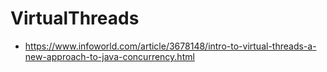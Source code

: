 # VirtualThreads

- https://www.infoworld.com/article/3678148/intro-to-virtual-threads-a-new-approach-to-java-concurrency.html

<!---

Horizontal and vertical scaling
A scaling strategy is an approach to accommodate for varying workload and traffic requirements. Compute and storage resources can be scaled either vertically (scale up/down) or horizontally (scale out/in).

Scaling can be done manually or scheduled to be performed automatically, based on predefined metrics.

Solution
Vertical and horizontal scaling are different approaches to handling a change in workload: vertical scaling adjusts the resource capacity of the same hosting node, while horizontal scaling distributes the workload between additional nodes or decreases the number of nodes.

Vertical scaling (scaling up/down)
Vertical scaling, or scaling up, is the simplest form of scaling. It means increasing system resources on the node hosting the workload. Depending on the virtualisation technology used, we can increase CPU capacity, make more memory available to the host, add more disks, or swap components for their improved versions. In bare metal hosting or in general, scaling out is swapping overburdened resources with ones with bigger capacity.

Vertical scaling has an upper limit set by the technologies used, both hardware and software. Examples include the following:

There is a physical limit to how many banks of RAM a chipset can support.

The number of CPU sockets on a single motherboard is limited.

The number of high-speed PCI lanes that a single chipset can handle can be firmware-limited to specific components only.

Horizontal scaling (scaling out/in)
Horizontal scaling, or scaling out, distributes the workload across a number of available hosts or nodes. When capacity is exhausted or almost exhausted, a new node is added.

Horizontal scaling has its own tradeoffs. Note that when the workload processing leaves the single-host paradigm, we need to start thinking about factors like physical distance between hosts, data locality, availability, and consistency, in addition to connectivity issues.

Horizontal scaling often incurs added latency and increased synchronisation and load scheduling work. It is essential to analyse how efficient a scaling group is, or how it grows in available capacity when nodes are added, because not all systems grow linearly.

Considerations
A precondition to horizontal and vertical scaling is the possibility to update host configurations without causing downtime or introducing software defects. In the case of vertical scaling, workload processing probably needs to be interrupted during the update, which means that a highly available deployment with anti-affinity is essential.

With horizontal scaling, we need to make sure that workload processing can be redistributed, hosted, and completed independently from other nodes. This is often achieved by the use of load-balancing solutions, stateless sessions, and by designing workloads that can be abandoned and re-scheduled. <!—Consider addiing links to related articles—>

Implementation of horizontal and vertical scaling at ING
In ICHP, both horizontal and vertical scaling are possible. Horizontal scaling adds more replicas, while vertical scaling adds more resources to existing replicas. The preferred method is horizontal scaling. You can perform this manually by adjusting the number of replicas in your deployment configuration, or you can scale automatically by using the Horizontal Autoscaler. Auto-scaling is based on CPU and or memory metrics.

Kingsroad
When deploying to ICHP with Kingsroad a default horizontal and vertical scaling configuration is provided for you in the deployment pipeline. A good practice is to set the number of replicas equal or greater than 2. Be careful when you set the number of replicas to 1. It is likely that you’re setting this due to technical constraints. If your pod fails on one data centre, you are running only on the other data centre.

Service discovery
Service discovery is about finding a service at runtime, without prior need to know its IP address or hostname.

Context and problem
An instance is a running process of a service version or application, addressable on TCP/IP network via a socket identified by an IP address and a TCP port.

There may be multiple instances of a service running simultaneously, and its instances may be running at different versions. Services typically need to call one another, meanwhile some of multiple instances may be unhealthy or unavailable.

Without service discovery, the provider of service instances needs to be known by the consumer, through its configuration or in its code:

Without Service discovery

Every configuration or code needs to be occasionally updated and require operational downtime to be changed.

Solution
Introducing a service registry helps consumers discovering available instances of a service at runtime, omitting the need to hardcode provider’s properties. A service registry is a database of services, their instances and locations. Service instances can be registered and deregistered with the service registry. Service registry can also perform health checks on the registered instances to verify that they are able to handle requests.

Scenarios
There are two primary service discovery scenarios, utilizing service registry component: server-side discovery and client-side discovery.

With server-side service discovery, the consumer makes a request via a proxy or load balancer that runs at a well known location. The consumer doesn’t require prior knowledge of the provider instances. The proxy or load balancer uses service registry to identify viable and healthy instances of the provider service, and then forwards the consumer request to one of the instances. The service registry component may be built into the proxy or load balancer:

server-side service discovery

With client-side service discovery, the consumer obtains the location of viable and healthy instances of the provider service they seek by looking up service registry, and then connects directly to these instances:

client-side service discovery

Considerations
When choosing between client-side service discovery and server-side service discovery, there are notable differences and trade-offs.

Server-side
In case of server-side discovery, the consumer code is simpler since it does not have to perform discovery activities. Instead, a client makes a request to the proxy or load balancer, introducing some isolation between consumer and producer.

In case of server-side discovery, the following considerations are applicable:

Installing and configuring another component: The proxy or load balancer is another system component that must be installed and configured. And, it will also need to be designed and configured for replication, availability, and capacity.

Added latency: More network hops are required than when using client-side discovery.

Client-side
Compared to server-side discovery, client-side discovery has fewer moving parts and network hops.

Points to consider for client-side discovery:

Added dependency on the service registry.

Service discovery logic and load balancing algorithms may need to be implemented for the programming language or framework used by the consumer.

Less isolation between consumer and provider.

Implementation of service discovery at ING
At ING, a provider service is commonly referred to as an API endpoint, defined by the triplet HTTP method, host, and URL Path Template.

-->
